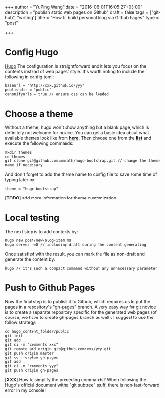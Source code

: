 +++
author = "YuPing Wang"
date = "2016-06-01T16:05:27+08:00"
description = "publish static web pages on Github"
draft = false
tags = ["git-hub", "writing"]
title = "How to build personal blog via Github Pages"
type = "post"

+++

# Config Hugo
[Hugo](https://gohugo.io/) 
The configuration is straightforward and it lets you focus on the contents instead of web pages' style. It's worth noting to include the following in config.toml:
```
baseurl = "http://xxx.github.io/yyy"
publishdir = "public"
canonifyurls = true // ensure css can be loaded
```

# Choose a theme
Without a theme, hugo won't show anything but a blank page, which is definitely not welcome for novice. You can get a basic idea about what available themes look like from [**here**](http://themes.gohugo.io/). Then choose one from the [**list**](https://github.com/spf13/hugoThemes) and execute the following commands:
```
mkdir themes
cd themes
git clone git@github.com:mmrath/hugo-bootstrap.git // change the theme name if necessary
```
And don't forget to add the theme name to config file to save some time of typing later on:
```
theme = "hugo-bootstrap"
```
[**TODO**] add more information for theme customization

# Local testing
The next step is to add contents by:
```
hugo new post/new-blog-item.md
hugo server -wD // including draft during the content generating
```
Once satisfied with the result, you can mark the file as non-draft and generate the content by:
```
hugo // it's such a compact command without any unnecessary parameter
```

# Push to Github Pages 
Now the final step is to publish it to Github, which requires us to put the pages in a repository's "gh-pages" branch. A very easy way for git novice is to create a separate repository specific for the generated web pages (of course, we have to create gh-pages branch as well). I suggest to use the follow strategy:
```
cd hugo_content_folder/public
git init
git add .
git ci -m "comments xxx"
git remote add origin git@github.com:xxx/yyy.git
git push origin master
git co --orphan gh-pages
git add .
git ci -m "comments yyy"
git push origin gh-pages
``` 
[**XXX**] How to simplify the preceding commands? When following the Hugo's official document withe "git subtree" stuff, there is non-fast-forward error in my console!

